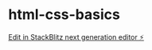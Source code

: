 # html-css-basics

[Edit in StackBlitz next generation editor ⚡️](https://stackblitz.com/~/github.com/parvez-tm/html-css-basics)
